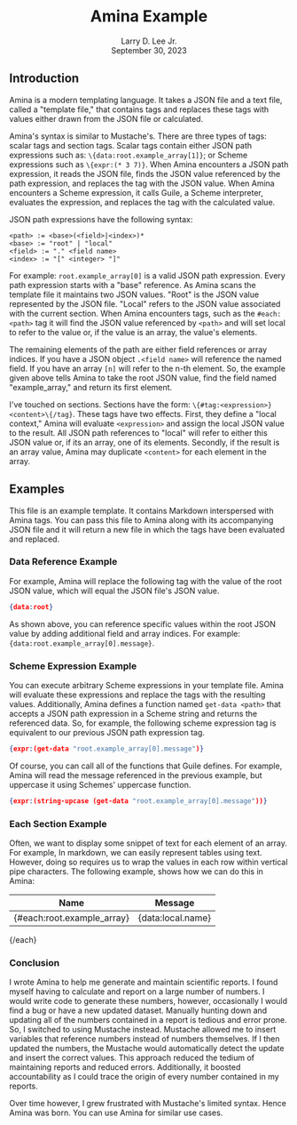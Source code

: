 <center><h1>Amina Example</h1></center>
<center>Larry D. Lee Jr.</center>
<center>September 30, 2023</center>

## Introduction

Amina is a modern templating language. It takes a JSON file and a text file, called a "template file," that contains tags and replaces these tags with values either drawn from the JSON file or calculated.

Amina's syntax is similar to Mustache's. There are three types of tags: scalar tags and section tags. Scalar tags contain either JSON path expressions such as: `\{data:root.example_array[1]}`; or Scheme expressions such as `\{expr:(* 3 7)}`. When Amina encounters a JSON path expression, it reads the JSON file, finds the JSON value referenced by the path expression, and replaces the tag with the JSON value. When Amina encounters a Scheme expression, it calls Guile, a Scheme interpreter, evaluates the expression, and replaces the tag with the calculated value.

JSON path expressions have the following syntax:

```
<path> := <base>(<field>|<index>)*
<base> := "root" | "local"
<field> := "." <field name>
<index> := "[" <integer> "]"
```

For example: `root.example_array[0]` is a valid JSON path expression. Every path expression starts with a "base" reference. As Amina scans the template file it maintains two JSON values. "Root" is the JSON value represented by the JSON file. "Local" refers to the JSON value associated with the current section. When Amina encounters tags, such as the `#each:<path>` tag it will find the JSON value referenced by `<path>` and will set local to refer to the value or, if the value is an array, the value's elements.

The remaining elements of the path are either field references or array indices. If you have a JSON object `.<field name>` will reference the named field. If you have an array `[n]` will refer to the n-th element. So, the example given above tells Amina to take the root JSON value, find the field named "example_array," and return its first element.

I've touched on sections. Sections have the form: `\{#tag:<expression>}<content>\{/tag}`. These tags have two effects. First, they define a "local context," Amina will evaluate `<expression>` and assign the local JSON value to the result. All JSON path references to "local" will refer to either this JSON value or, if its an array, one of its elements. Secondly, if the result is an array value, Amina may duplicate `<content>` for each element in the array.

## Examples

This file is an example template. It contains Markdown interspersed with Amina tags.  You can pass this file to Amina along with its accompanying JSON file and it will return a new file in which the tags have been evaluated and replaced.

### Data Reference Example

For example, Amina will replace the following tag with the value of the root JSON value, which will equal the JSON file's JSON value.

```json
{data:root}
```

As shown above, you can reference specific values within the root JSON value by adding additional field and array indices. For example: `{data:root.example_array[0].message}`.

### Scheme Expression Example

You can execute arbitrary Scheme expressions in your template file. Amina will evaluate these expressions and replace the tags with the resulting values. Additionally, Amina defines a function named `get-data <path>` that accepts a JSON path expression in a Scheme string and returns the referenced data. So, for example, the following scheme expression tag is equivalent to our previous JSON path expression tag.

```json
{expr:(get-data "root.example_array[0].message")}
```

Of course, you can call all of the functions that Guile defines. For example, Amina will read the message referenced in the previous example, but uppercase it using Schemes' uppercase function.

```json
{expr:(string-upcase (get-data "root.example_array[0].message"))}
```

### Each Section Example

Often, we want to display some snippet of text for each element of an array. For example, In markdown, we can easily represent tables using text. However, doing so requires us to wrap the values in each row within vertical pipe characters. The following example, shows how we can do this in Amina:

| Name | Message |
| ---- | ------- | 
{#each:root.example_array}| {data:local.name} | {data:local.message} |
{/each}

### Conclusion

I wrote Amina to help me generate and maintain scientific reports. I found myself having to calculate and report on a large number of numbers. I would write code to generate these numbers, however, occasionally I would find a bug or have a new updated dataset. Manually hunting down and updating all of the numbers contained in a report is tedious and error prone. So, I switched to using Mustache instead. Mustache allowed me to insert variables that reference numbers instead of numbers themselves. If I then updated the numbers, the Mustache would automatically detect the update and insert the correct values. This approach reduced the tedium of maintaining reports and reduced errors. Additionally, it boosted accountability as I could trace the origin of every number contained in my reports.

Over time however, I grew frustrated with Mustache's limited syntax. Hence Amina was born. You can use Amina for similar use cases.  
